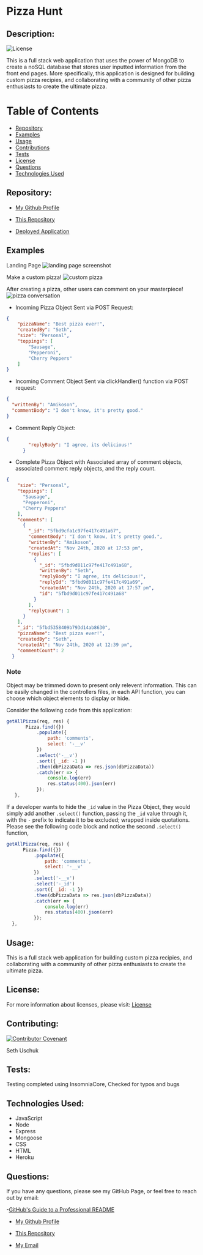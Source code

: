 # Pizza Hunt   

## Description:

![License](https://img.shields.io/badge/License-MIT-blue.svg "License Badge")

This is a full stack web application that uses the power of MongoDB to create a noSQL database that stores user inputted information from the front end pages. More specifically, this application is designed for building custom pizza recipies, and collaborating with a community of other pizza enthusiasts to create the ultimate pizza.


# Table of Contents 

- [Repository](#repository)
- [Examples](#examples)
- [Usage](#usage)
- [Contributions](#contributing)
- [Tests](#tests)
- [License](#license)
- [Questions](#questions)
- [Technologies Used](#languages)

## Repository: 
- [My Github Profile](https://github.com/suschuk24)

- [This Repository](https://github.com/suschuk24/new-social-network)

- [Deployed Application](https://pizza-hunt-112420.herokuapp.com/)


## Examples
Landing Page
![landing page screenshot](/public/assets/images/landing-page.jpg)

Make a custom pizza!
![custom pizza](/public/assets/images/create-pizza.jpg)

After creating a pizza, other users can comment on your masterpiece!
![pizza conversation](/public/assets/images/pizza-conversation.jpg)

* Incoming Pizza Object Sent via POST Request:
``` JSON
{
    "pizzaName": "Best pizza ever!",
    "createdBy": "Seth",
    "size": "Personal",
    "toppings": [
        "Sausage",
        "Pepperoni",
        "Cherry Peppers"
    ]
}
```
* Incoming Comment Object Sent via clickHandler() function via POST request:

``` JSON
{
  "writtenBy": "Amikoson",
  "commentBody": "I don't know, it's pretty good."
}
```
* Comment Reply Object: 
``` JSON
{
        "replyBody": "I agree, its delicious!"
      }
```

* Complete Pizza Object with Associated array of comment objects, associated comment reply objects, and the reply count. 
``` JSON
{
    "size": "Personal",
    "toppings": [
      "Sausage",
      "Pepperoni",
      "Cherry Peppers"
    ],
    "comments": [
      {
        "_id": "5fbd9cfa1c97fe417c491a67",
        "commentBody": "I don't know, it's pretty good.",
        "writtenBy": "Amikoson",
        "createdAt": "Nov 24th, 2020 at 17:53 pm",
        "replies": [
          {
            "_id": "5fbd9d011c97fe417c491a68",
            "writtenBy": "Seth",
            "replyBody": "I agree, its delicious!",
            "replyId": "5fbd9d011c97fe417c491a69",
            "createdAt": "Nov 24th, 2020 at 17:57 pm",
            "id": "5fbd9d011c97fe417c491a68"
          }
        ],
        "replyCount": 1
      }
    ],
    "_id": "5fbd5358409b793d14ab8630",
    "pizzaName": "Best pizza ever!",
    "createdBy": "Seth",
    "createdAt": "Nov 24th, 2020 at 12:39 pm",
    "commentCount": 2
  }
```

### Note
 Object may be trimmed down to present only relevent information. This can be easily changed in the controllers files, in each API function, you can choose which object elements to display or hide.
 
 Consider the following code from this application:
 ``` JavaScript
getAllPizza(req, res) {
        Pizza.find({})
            .populate({
                path: 'comments',
                select: '-__v'
            })
            .select('-__v')
            .sort({ _id: -1 })
            .then(dbPizzaData => res.json(dbPizzaData))
            .catch(err => {
                console.log(err)
                res.status(400).json(err)
            });
    },
 ```
  If a developer wants to hide the ```_id``` value in the Pizza Object, they would simply add another ```.select()``` function, passing the ```_id``` value through it, with the ```-``` prefix to indicate it to be excluded; wrapped inside quotations. Please see the following code block and notice the second ```.select()``` function,
  ``` JavaScript
 getAllPizza(req, res) {
        Pizza.find({})
            .populate({
                path: 'comments',
                select: '-__v'
            })
            .select('-__v')
            .select('-_id')
            .sort({ _id: -1 })
            .then(dbPizzaData => res.json(dbPizzaData))
            .catch(err => {
                console.log(err)
                res.status(400).json(err)
            });
    },
  ```
  
## Usage:

This is a full stack web application for building custom pizza recipies, and collaborating with a community of other pizza enthusiasts to create the ultimate pizza. 

## License:
For more information about licenses, please visit:
[License](https://opensource.org/licenses/MIT)

## Contributing:

[![Contributor Covenant](https://img.shields.io/badge/Contributor%20Covenant-v2.0%20adopted-ff69b4.svg)](CODE_OF_CONDUCT.md)

Seth Uschuk


## Tests:

Testing completed using InsomniaCore, Checked for typos and bugs


## Technologies Used:

* JavaScript
* Node
* Express
* Mongoose
* CSS
* HTML
* Heroku


## Questions:


If you have any questions, please see my GitHub Page, or feel free to reach out by email:

-[GitHub's Guide to a Professional README](https://github.com/coding-boot-camp/potential-enigma/blob/master/readme-guide.md)


- [My Github Profile](https://github.com/suschuk24)

- [This Repository](https://github.com/suschuk24/pizza-hunt)

- [My Email](test@gmail.com)

  

